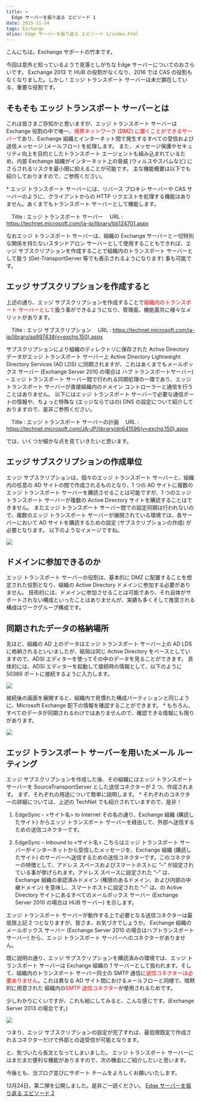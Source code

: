 ```yaml
---
title: >
  Edge サーバーを振り返る エピソード 1
date: 2015-11-24
tags: Exchange
alias: Edge サーバーを振り返る エピソード 1/index.html
---
```

こんにちは。Exchange サポートの竹本です。

今回は意外と知っているようで見落としがちな Edge サーバーについてのおさらいです。
Exchange 2013 で HUB の役割がなくなり、2016 では CAS の役割もなくなりました。しかし！エッジ トランスポート サーバーは未だ顕在している、重要な役割です。

## そもそも エッジ トランスポート サーバーとは
これは皆さまご存知かと思いますが、エッジ トランスポート サーバーは Exchange 役割の中で唯一、<span style="color: red">境界ネットワーク (DMZ) に置くことができるサーバー</span>であり、Exchange 組織とインターネット間で発生するすべての受信および送信メッセージ (メールフロー) を処理します。
また、メッセージ保護やセキュリティ向上を目的としたトランスポート エージェントも組み込まれているため、内部 Exchange 組織がインターネット上の脅威 (ウィルスやスパムなど) にさらされるリスクを最小限に抑えることが可能です。
主な機能概要は以下でも紹介しておりますので、ご参照ください。

\* エッジ トランスポート サーバーには、リバース プロキシ サーバーや CAS サーバーのように、クライアントからの HTTP リクエストを処理する機能はありません。あくまでもトランスポート サーバーとして機能します。

　Title : エッジ トランスポート サーバー
　URL : https://technet.microsoft.com/ja-jp/library/bb124701.aspx

なおエッジ トランスポート サーバーは、組織の Exchange サーバーと一切特別な関係を持たないスタンドアロン サーバーとして使用することもできれば、エッジ サブスクリプションを作成することで組織内のトランスポート サーバーとして扱う (Get-TransportServer 等でも表示されるようになります) 事も可能です。

## エッジ サブスクリプションを作成すると
上述の通り、エッジ サブスクリプションを作成することで<span style="color: red">組織内のトランスポート サーバーとして</span>扱う事ができるようになり、管理面、機能面共に様々なメリットがあります。

　Title : エッジ サブスクリプション
　URL : https://technet.microsoft.com/ja-jp/library/aa997438(v=exchg.150).aspx

サブスクリプションにより組織のディレクトリに保存された Active Directory データがエッジ トランスポート サーバー上 Active Directory Lightweight Directory Services (AD LDS) に同期されますが、これはあくまでもメールボックス サーバー (Exchange Server 2010 の場合は ハブ トランスポートサーバー) – エッジ トランスポート サーバー間で行われる同期処理の一環であり、エッジ トランスポート サーバーが直接組織内のドメイン コントローラーと通信を行うことはありません。
以下にはエッジ トランスポート サーバーで必要な通信ポートの情報や、ちょっと特殊な (エッジならではの) DNS の設定について紹介しておりますので、是非ご参照ください。

　Title : エッジ トランスポート サーバーの計画
　URL : https://technet.microsoft.com/JA-JP/library/dn641596(v=exchg.150).aspx

では、いくつか細かな点を見ていきたいと思います。

## エッジ サブスクリプションの作成単位
エッジ サブスクリプションは、個々のエッジ トランスポート サーバーと、組織内の任意の AD サイトの間で作成されるものとなり、1 つの AD サイトに複数のエッジ トランスポート サーバーを購読させることは可能ですが、1 つのエッジ トランスポート サーバーが複数の Active Directory サイトを購読することはできません。
またエッジ トランスポート サーバー間での設定同期は行われないので、複数のエッジ トランスポート サーバーが展開されている環境では、各サーバーにおいて AD サイトを購読するための設定 (サブスクリプションの作成) が必要となります。
以下のようなイメージですね。

![](Pic1.jpg)

## ドメインに参加できるのか
エッジ トランスポート サーバーの役割は、基本的に DMZ に配置することを想定された役割となり、組織の Active Directory ドメインに参加する必要がありません。
技術的には、ドメインに参加させることは可能であり、それ自体がサポートされない構成といったことはありませんが、実績も多くそして推奨される構成はワークグループ構成です。

## 同期されたデータの格納場所

先ほど、組織の AD 上のデータはエッジ トランスポート サーバー上の AD LDS に格納されるといいましたが、結局は同じ Active Directory をベースとしていますので、ADSI エディターを使ってその中のデータを見ることができます。
具体的には、ADSI エディターを起動して接続時の情報として、以下のように50389 ポートに接続するように入力します。

![](Pic2.png)

接続後の画面を展開すると、組織内で見慣れた構成パーティションと同じように、Microsoft Exchange 配下の情報を確認することができます。
\* もちろん、すべてのデータが同期されるわけではありませんので、確認できる情報にも限りがあります。
  
![](Pic3.png)

## エッジ トランスポート サーバーを用いたメール ルーティング
エッジ サブスクリプションを作成した後、その組織にはエッジ トランスポート サーバーを SourceTransportServer とした送信コネクターが 2 つ、作成されます。
まず、それぞれの用途について簡単に説明します。
\* それぞれのコネクターの詳細については、上述の TechNet でも紹介されていますので、是非！

1. EdgeSync - <サイト名> to Internet
  その名の通り、Exchange 組織 (購読したサイト) からエッジ トランスポート サーバーを経由して、外部へ送信するための送信コネクターです。

2. EdgeSync – Inbound to <サイト名>
  こちらはエッジ トランスポート サーバーがインターネットから受信したメッセージを、Exchange 組織 (購読したサイト) のサーバーへ送信するための送信コネクターです。このコネクターの特徴として、アドレス スペースおよびスマートホストに “–” が設定されている事が挙げられます。アドレス スペースに設定された “–” は、Exchange 組織の承認済みドメイン (権限のあるドメイン、および内部の中継ドメイン) を意味し、スマートホストに設定された “–” は、の Active Directory サイトにあるすべてのメールボックス サーバー (Exchange Server 2010 の場合は HUB サーバー) を示します。

エッジ トランスポート サーバーが動作する上で必要となる送信コネクターは最低限上記 2 つとなりますが、皆さま、お気づきでしょうか。
Exchange 組織のメールボックス サーバー (Exchange Server 2010 の場合はハブトランスポート サーバー) から、エッジ トランスポート サーバーへのコネクターがありません。

既に説明の通り、エッジ サブスクリプションを購読済みの環境では、エッジ トランスポート サーバーは Exchange 組織の 1 サーバーとして扱われます。そして、組織内のトランスポート サーバー同士の SMTP 通信に<span style="color: red">送信コネクターは必要ありません</span>。これは異なる AD サイト間におけるメールフローと同様で、暗黙的に用意された 組織内の<span style="color: red">SMTP 送信コネクター</span>が使用されるためです。

少しわかりにくいですが、これも絵にしてみると、こんな感じです。(Exchange Server 2013 の場合です。)

![](Pic4.png)

つまり、エッジ サブスクリプションの設定が完了すれば、最低限既定で作成されるコネクターだけで外部との送受信が可能となります。


と、気づいたら長文となってしまいました。
エッジ トランスポート サーバーにはまだまだ便利な機能がありますので、次の機会にご紹介したいと思います。

今後とも、当ブログ並びにサポート チームをよろしくお願いいたします。

 

12月24日、第二弾を公開しました。是非ご一読ください。
[Edge サーバーを振り返る エピソード 2](\blog\Edge%20サーバーを振り返る%20エピソード%202)